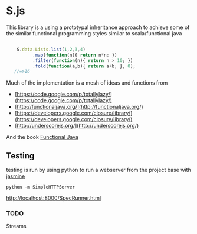 S.js
====

This library is a using a prototypal inheritance approach
to achieve some of the similar functional programming 
styles similar to scala/functional java

```javascript

    S.data.Lists.list(1,2,3,4)    
          .map(function(n){ return n*n; })
          .filter(function(n){ return n > 10; })
          .fold(function(a,b){ return a+b; }, 0);
   //=>16
```

Much of the implementation is a mesh of ideas and functions from 

- [https://code.google.com/p/totallylazy/](https://code.google.com/p/totallylazy/)
- [http://functionaljava.org/](http://functionaljava.org/)
- [https://developers.google.com/closure/library/](https://developers.google.com/closure/library/)
- [http://underscorejs.org/](http://underscorejs.org/)

And the book [Functional Java](http://www.amazon.com/Functional-Programming-Java-Developers-Concurrency/dp/1449311032 "Functional Java")



## Testing


testing is run by using python to run a webserver from the project base with [jasmine](http://pivotal.github.io/jasmine/)

```
python -m SimpleHTTPServer
```

[http://localhost:8000/SpecRunner.html](http://localhost:8000/SpecRunner.html)


### TODO

Streams 

